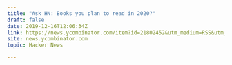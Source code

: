 ```yaml
---
title: "Ask HN: Books you plan to read in 2020?"
draft: false
date: 2019-12-16T12:06:34Z
link: https://news.ycombinator.com/item?id=21802452&utm_medium=RSS&utm_source=hune
site: news.ycombinator.com
topic: Hacker News  

---
```

